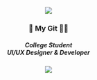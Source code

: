 <!--
**zuuhi/zuuhi** is a ✨ _special_ ✨ repository because its `README.md` (this file) appears on your GitHub profile.

Here are some ideas to get you started:

- 🔭 I’m currently working on ...
- 🌱 I’m currently learning ...
- 👯 I’m looking to collaborate on ...
- 🤔 I’m looking for help with ...
- 💬 Ask me about ...
- 📫 How to reach me: ...
- 😄 Pronouns: ...
- ⚡ Fun fact: ...
-->

<p align="center"><img src="https://capsule-render.vercel.app/api?type=rect&color=auto&height=200&section=header&text=Zuuhi&fontSize=90" /></p>

<h3 align="center">🐰 My Git 🙌🏻</h3>
<h5 align="center">College Student<br/>UI/UX Designer & Developer</h5>

<p align="center"><a href="https://hits.seeyoufarm.com"><img src="https://hits.seeyoufarm.com/api/count/incr/badge.svg?url=https%3A%2F%2Fgithub.com%2Fzuuhi%2F&count_bg=%23D9E5FF&title_bg=%23D3D3D3&icon=github.svg&icon_color=%239E9E9E&title=Hits&edge_flat=false"/></a></p>
